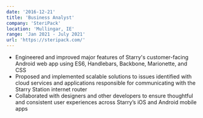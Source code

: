 ```yaml
---
date: '2016-12-21'
title: 'Business Analyst'
company: 'SteriPack'
location: 'Mullingar, IE'
range: 'Jan 2021 - July 2021'
url: 'https://steripack.com/'
---
```


- Engineered and improved major features of Starry's customer-facing Android web app using ES6, Handlebars, Backbone, Marionette, and CSS
- Proposed and implemented scalable solutions to issues identified with cloud services and applications responsible for communicating with the Starry Station internet router
- Collaborated with designers and other developers to ensure thoughtful and consistent user experiences across Starry’s iOS and Android mobile apps
